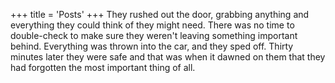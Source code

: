 +++
title = 'Posts'
+++
They rushed out the door, grabbing anything and everything they could think of they might need. There was no time to double-check to make sure they weren't leaving something important behind. Everything was thrown into the car, and they sped off. Thirty minutes later they were safe and that was when it dawned on them that they had forgotten the most important thing of all.
